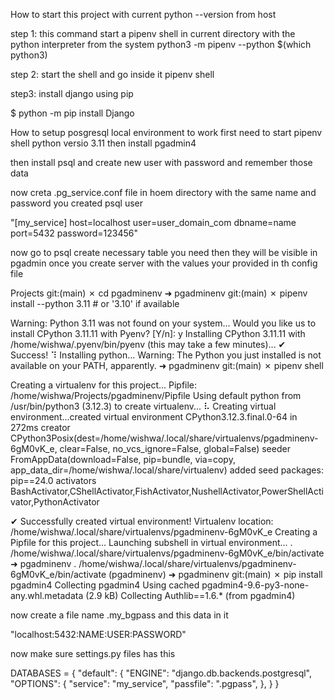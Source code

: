 How to start this project with current python --version from host 


step 1: this command start a pipenv shell in current directory with the python interpreter from the system
python3 -m pipenv --python $(which python3)

step 2: start the shell and go inside it
pipenv shell

step3:
install django using pip

$ python -m pip install Django



How to setup posgresql local environment to work first need to start pipenv shell python versio 3.11 then install pgadmin4 

then install psql and create new user with password and remember those data

now creta .pg_service.conf file in hoem directory with the same name and password you created psql user

"[my_service]
host=localhost
user=user_domain_com
dbname=name
port=5432
password=123456"

now go to psql create necessary table you need then they will be visible in pgadmin once you create server with the values your provided in th config file 

Projects git:(main) ✗ cd pgadminenv 
➜  pgadminenv git:(main) ✗ pipenv install --python 3.11      # or '3.10' if available

Warning: Python 3.11 was not found on your system...
Would you like us to install CPython 3.11.11 with Pyenv? [Y/n]: y
Installing CPython 3.11.11 with /home/wishwa/.pyenv/bin/pyenv (this may take a few minutes)...
✔ Success!
⠹ Installing python...
Warning: The Python you just installed is not available on your PATH, apparently.
➜  pgadminenv git:(main) ✗ pipenv shell

Creating a virtualenv for this project...
Pipfile: /home/wishwa/Projects/pgadminenv/Pipfile
Using default python from /usr/bin/python3 (3.12.3) to create virtualenv...
⠧ Creating virtual environment...created virtual environment CPython3.12.3.final.0-64 in 272ms
  creator CPython3Posix(dest=/home/wishwa/.local/share/virtualenvs/pgadminenv-6gM0vK_e, clear=False, no_vcs_ignore=False, global=False)
  seeder FromAppData(download=False, pip=bundle, via=copy, app_data_dir=/home/wishwa/.local/share/virtualenv)
    added seed packages: pip==24.0
  activators BashActivator,CShellActivator,FishActivator,NushellActivator,PowerShellActivator,PythonActivator

✔ Successfully created virtual environment!
Virtualenv location: /home/wishwa/.local/share/virtualenvs/pgadminenv-6gM0vK_e
Creating a Pipfile for this project...
Launching subshell in virtual environment...
 . /home/wishwa/.local/share/virtualenvs/pgadminenv-6gM0vK_e/bin/activate
➜  pgadminenv  . /home/wishwa/.local/share/virtualenvs/pgadminenv-6gM0vK_e/bin/activate
(pgadminenv) ➜  pgadminenv git:(main) ✗ pip install pgadmin4
Collecting pgadmin4
  Using cached pgadmin4-9.6-py3-none-any.whl.metadata (2.9 kB)
Collecting Authlib==1.6.* (from pgadmin4)


now create a file name .my_bgpass
and this data in it 

"localhost:5432:NAME:USER:PASSWORD"

now make sure settings.py files has this 


DATABASES = {
  "default": {
    "ENGINE": "django.db.backends.postgresql",
    "OPTIONS": {
      "service": "my_service",
      "passfile": ".pgpass",
    },
  }
}
